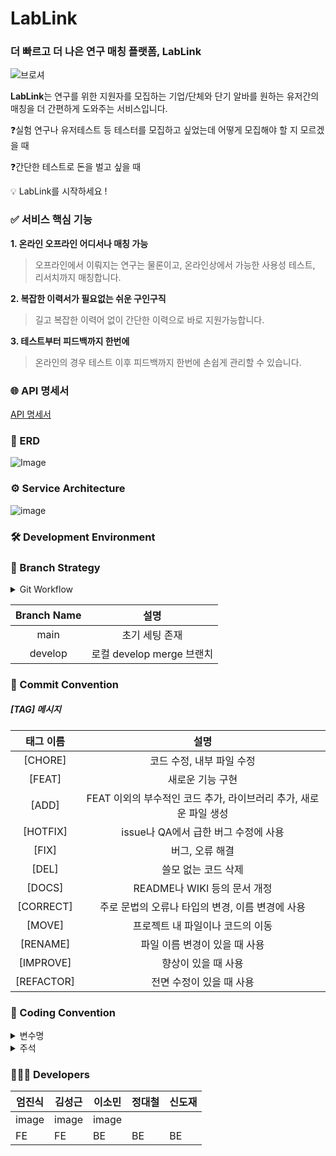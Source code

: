 # LabLink
### 더 빠르고 더 나은 연구 매칭 플랫폼, LabLink

![브로셔](https://user-images.githubusercontent.com/101865071/236771616-23d0cfe4-5f2d-445d-9feb-802a5755359e.jpeg)
<!-- ![브로셔 연](https://user-images.githubusercontent.com/101865071/236771594-87cefe68-1f44-4e7c-a2df-c0bc4f6ef7d2.jpeg) 
![KakaoTalk_Photo_2023-05-08-12-40-03](https://user-images.githubusercontent.com/101865071/236771627-5f7ad8d0-35af-48b9-9051-5712694554fa.jpeg) -->


**LabLink**는 연구를 위한 지원자를 모집하는 기업/단체와 단기 알바를 원하는 유저간의 매칭을 더 간편하게 도와주는 서비스입니다.

❓실험 연구나 유저테스트 등 테스터를 모집하고 싶었는데 어떻게 모집해야 할 지 모르겠을 때   

❓간단한 테스트로 돈을 벌고 싶을 때   

💡 LabLink를 시작하세요 !   

### ✅ 서비스 핵심 기능

**1. 온라인 오프라인 어디서나 매칭 가능**   

> 오프라인에서 이뤄지는 연구는 물론이고, 온라인상에서 가능한 사용성 테스트, 리서치까지 매칭합니다.   

**2. 복잡한 이력서가 필요없는 쉬운 구인구직**   

> 길고 복잡한 이력어 없이 간단한 이력으로 바로 지원가능합니다.   

**3. 테스트부터 피드백까지 한번에**   

> 온라인의 경우 테스트 이후 피드백까지 한번에 손쉽게 관리할 수 있습니다.   

<!-- ### 📖 IA


![Image](https://user-images.githubusercontent.com/101865071/236615762-16d09584-3a38-447b-a843-a6b55ba16b99.png)
 -->


### 🌐 API 명세서 
[API 명세서 ]()

### 📑 ERD


![Image](https://user-images.githubusercontent.com/101865071/236615682-3d3abf5e-19fc-4094-a67f-25027df383eb.png)


### ⚙️ Service Architecture

![image](https://github.com/LabLink-Project/.github/assets/101865071/9c1ceddd-3107-42f1-b343-5fbb6e59b98e)


### 🛠 Development Environment

### 📌 Branch Strategy

<details>
<summary>Git Workflow</summary>
<div markdown="1">       

```
 1. local - feature에서 각자 기능 작업
 2. 작업 완료 후 local - dev 에 PR 후 Merge
 3. 이후 remote - develop 으로 PR
 4. 코드 리뷰 후 Confirm 받고 Merge
 5. remote - develop 에 Merge 될 때 마다 모든 팀원 remote - dev pull 받아 최신 상태 유지
 ```

</div>
</details>


| Branch Name | 설명 |
| :---: | :-----: |
| main | 초기 세팅 존재 |
| develop | 로컬 develop merge 브랜치 |

### 📌 Commit Convention

##### [TAG] 메시지 

| 태그 이름  |                             설명                             |
| :--------: | :----------------------------------------------------------: |
|  [CHORE]   |                  코드 수정, 내부 파일 수정                   |
|   [FEAT]   |                       새로운 기능 구현                       |
|   [ADD]    | FEAT 이외의 부수적인 코드 추가, 라이브러리 추가, 새로운 파일 생성 |
|  [HOTFIX]  |             issue나 QA에서 급한 버그 수정에 사용             |
|   [FIX]    |                       버그, 오류 해결                        |
|   [DEL]    |                     쓸모 없는 코드 삭제                      |
|   [DOCS]   |                 README나 WIKI 등의 문서 개정                 |
| [CORRECT]  |       주로 문법의 오류나 타입의 변경, 이름 변경에 사용       |
|   [MOVE]   |               프로젝트 내 파일이나 코드의 이동               |
|  [RENAME]  |                파일 이름 변경이 있을 때 사용                 |
| [IMPROVE]  |                     향상이 있을 때 사용                      |
| [REFACTOR] |                   전면 수정이 있을 때 사용                   |

### 📌 Coding Convention
<details>
<summary>변수명</summary>   
<div markdown="1">       
      
 
 1. Camel Case 사용 ex) `lowerCamelCase`
 2. 함수의 경우 동사+명사 사용 ex) `getInformation()`
 3. flag로 사용 되는 변수는 조동사 + flag 종류로 구성 ex) `isNum`
 4. 상수는 모두 대문자로 작성
 5. list 이름 `postList or postlist or posts → **posts**`
 6. 약어는 되도록 사용하지 않는다.
   - 부득이하게 약어가 필요하다고 판단되는 경우 팀원과 상의를 거친다.
 
</div>
</details>

<details>
<summary>주석</summary>
<div markdown="1">       

 한줄 주석은 // 를 사용한다.
  ``` java
    // 한줄 주석일 때
    /**
    * 여러줄
    * 주석일 때
    */
  ```
 
</div>
</details>

### 👩🏻‍💻 Developers   
|엄진식|김성근|이소민|정대철|신도재|
|------|---|---|---|---|
|image|image|image|
|FE|FE|BE|BE|BE|


<!--

**Here are some ideas to get you started:**

🙋‍♀️ A short introduction - what is your organization all about?
🌈 Contribution guidelines - how can the community get involved?
👩‍💻 Useful resources - where can the community find your docs? Is there anything else the community should know?
🍿 Fun facts - what does your team eat for breakfast?
🧙 Remember, you can do mighty things with the power of [Markdown](https://docs.github.com/github/writing-on-github/getting-started-with-writing-and-formatting-on-github/basic-writing-and-formatting-syntax)
-->
